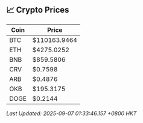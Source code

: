 ## 📈 Crypto Prices

| Coin | Price |
| ---- | ----- |
| BTC | $110163.9464 |
| ETH | $4275.0252 |
| BNB | $859.5806 |
| CRV | $0.7598 |
| ARB | $0.4876 |
| OKB | $195.3175 |
| DOGE | $0.2144 |

_Last Updated: 2025-09-07 01:33:46.157 +0800 HKT_